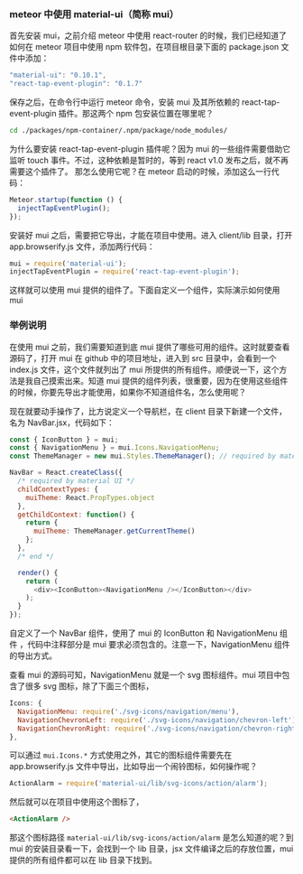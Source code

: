 ### meteor 中使用 material-ui（简称 mui）

首先安装 mui，之前介绍 meteor 中使用 react-router 的时候，我们已经知道了如何在 meteor 项目中使用 npm 软件包，在项目根目录下面的 package.json 文件中添加：

```js
"material-ui": "0.10.1",
"react-tap-event-plugin": "0.1.7"
```

保存之后，在命令行中运行 meteor 命令，安装 mui 及其所依赖的 react-tap-event-plugin 插件。那这两个 npm 包安装位置在哪里呢？

```bash
cd ./packages/npm-container/.npm/package/node_modules/
```

为什么要安装 react-tap-event-plugin 插件呢？因为 mui 的一些组件需要借助它监听 touch 事件。不过，这种依赖是暂时的，等到 react v1.0 发布之后，就不再需要这个插件了。 那怎么使用它呢？在 meteor 启动的时候，添加这么一行代码：

```js
Meteor.startup(function () {
  injectTapEventPlugin();
});
```

安装好 mui 之后，需要把它导出，才能在项目中使用。进入 client/lib 目录，打开 app.browserify.js 文件，添加两行代码：

```js
mui = require('material-ui');
injectTapEventPlugin = require('react-tap-event-plugin');
```

这样就可以使用 mui 提供的组件了。下面自定义一个组件，实际演示如何使用 mui

### 举例说明

在使用 mui 之前，我们需要知道到底 mui 提供了哪些可用的组件。这时就要查看源码了，打开 mui 在 github 中的项目地址，进入到 src 目录中，会看到一个 index.js 文件，这个文件就列出了 mui 所提供的所有组件。顺便说一下，这个方法是我自己摸索出来。知道 mui 提供的组件列表，很重要，因为在使用这些组件的时候，你要先导出才能使用，如果你不知道组件名，怎么使用呢？

现在就要动手操作了，比方说定义一个导航栏，在 client 目录下新建一个文件，名为 NavBar.jsx，代码如下：

```js
const { IconButton } = mui;
const { NavigationMenu } = mui.Icons.NavigationMenu;
const ThemeManager = new mui.Styles.ThemeManager(); // required by material UI

NavBar = React.createClass({
  /* required by material UI */
  childContextTypes: {
    muiTheme: React.PropTypes.object
  },
  getChildContext: function() {
    return {
      muiTheme: ThemeManager.getCurrentTheme()
    };
  },
  /* end */

  render() {
    return (
      <div><IconButton><NavigationMenu /></IconButton></div>
    );
  }
});
```

自定义了一个 NavBar 组件，使用了 mui 的 IconButton 和 NavigationMenu 组件 ，代码中注释部分是 mui 要求必须包含的。注意一下，NavigationMenu 组件的导出方式。

查看 mui 的源码可知，NavigationMenu 就是一个 svg 图标组件。mui 项目中包含了很多 svg 图标，除了下面三个图标，

```js
Icons: {
  NavigationMenu: require('./svg-icons/navigation/menu'),
  NavigationChevronLeft: require('./svg-icons/navigation/chevron-left'),
  NavigationChevronRight: require('./svg-icons/navigation/chevron-right'),
},
```

可以通过 `mui.Icons.*` 方式使用之外，其它的图标组件需要先在 app.browserify.js 文件中导出，比如导出一个闹铃图标，如何操作呢？

```js
ActionAlarm = require('material-ui/lib/svg-icons/action/alarm');
```

然后就可以在项目中使用这个图标了，

```html
<ActionAlarm />
```

那这个图标路径 `material-ui/lib/svg-icons/action/alarm` 是怎么知道的呢？到 mui 的安装目录看一下，会找到一个 lib 目录，jsx 文件编译之后的存放位置，mui 提供的所有组件都可以在 lib 目录下找到。
